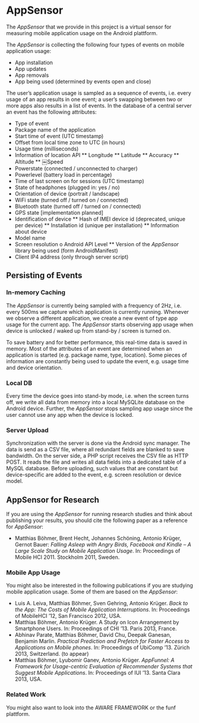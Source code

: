 # AppSensor

The _AppSensor_ that we provide in this project is a virtual sensor for measuring mobile application usage on the Android plattform.

The _AppSensor_ is collecting the following four types of events on mobile application usage:

* App installation
* App updates
* App removals
* App being used (determined by events open and close)

The user’s application usage is sampled as a sequence of events, i.e. every usage of an app results in one event; a user’s swapping between two or more apps also results in a list of events. In the database of a central server an event has the following attributes:
* Type of event
* Package name of the application
* Start time of event (UTC timestamp)
* Offset from local time zone to UTC (in hours)
* Usage time (milliseconds)
* Information of location API
** Longitude
** Latitude
** Accuracy
** Altitude
** ￼Speed
* Powerstate (connected / unconnected to charger)
* Powerlevel (battery load in percentage)
* Time of last screen on for sessions (UTC timestamp)
* State of headphones (plugged in: yes / no)
* Orientation of device (portrait / landscape)
* WiFi state (turned off / turned on / connected)
* Bluetooth state (turned off / turned on / connected)
* GPS state [implementation planned]
* Identification of device
** Hash of IMEI device id (deprecated, unique per device)
** Installation id (unique per installation)
** Information about device
* Model name
* Screen resolution o Android API Level
** Version of the _AppSensor_ library being used (form AndroidManifest)
* Client IP4 address (only through server script)

## Persisting of Events 

### In-memory Caching
The _AppSensor_ is currently being sampled with a frequency of 2Hz, i.e. every 500ms we capture which application is currently running. Whenever we observe a different application, we create a new event of type app usage for the current app. The _AppSensor_ starts observing app usage when device is unlocked / waked up from stand-by / screen is turned on.

To save battery and for better performance, this real-time data is saved in memory. Most of the attributes of an event are determined when an application is started (e.g. package name, type, location). Some pieces of information are constantly being used to update the event, e.g. usage time and device orientation.

### Local DB
Every time the device goes into stand-by mode, i.e. when the screen turns off, we write all data from memory into a local MySQLite database on the Android device. Further, the _AppSensor_ stops sampling app usage since the user cannot use any app when the device is locked.

### Server Upload
Synchronization with the server is done via the Android sync manager. The data is send as a CSV file, where all redundant fields are blanked to save bandwidth. On the server side, a PHP script receives the CSV file as HTTP POST. It reads the file and writes all data fields into a dedicated table of a MySQL database. Before uploading, such values that are constant but device-specific are added to the event, e.g. screen resolution or device model.

## AppSensor for Research

If you are using the _AppSensor_ for running research studies and think about publishing your results, you should cite the following paper as a reference for _AppSensor_:

* Matthias Böhmer, Brent Hecht, Johannes Schöning, Antonio Krüger, Gernot Bauer: _Falling Asleep with Angry Birds, Facebook and Kindle – A Large Scale Study on Mobile Application Usage_. In: Proceedings of Mobile HCI 2011. Stockholm 2011, Sweden.

### Mobile App Usage

You might also be interested in the following publications if you are studying mobile application usage. Some of them are based on the _AppSensor_:
* Luis A. Leiva, Matthias Böhmer, Sven Gehring, Antonio Krüger. _Back to the App: The Costs of Mobile Application Interruptions_. In: Proceedings of MobileHCI ’12, San Francisco 2012, USA.
* Matthias Böhmer, Antonio Krüger. A Study on Icon Arrangement by Smartphone Users. In: Proceedings of CHI ’13. Paris 2013, France.
* Abhinav Parate, Matthias Böhmer, David Chu, Deepak Ganesan, Benjamin Marlin. _Practical Prediction and Prefetch for Faster Access to Applications on Mobile phones_. In: Proceedings of UbiComp ’13. Zürich 2013, Switzerland. (to appear)
* Matthias Böhmer, Lyubomir Ganev, Antonio Krüger. _AppFunnel: A Framework for Usage-centric Evaluation of Recommender Systems that Suggest Mobile Applications_. In: Proceedings of IUI ’13. Santa Clara 2013, USA.

### Related Work

You might also want to look into the AWARE FRAMEWORK or the funf plattform.
